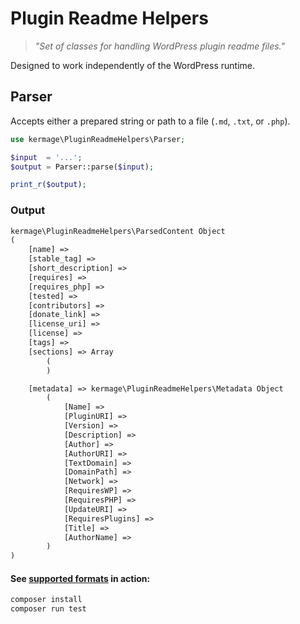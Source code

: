 # Plugin Readme Helpers

> _"Set of classes for handling WordPress plugin readme files."_

Designed to work independently of the WordPress runtime.

## Parser

Accepts either a prepared string or path to a file (`.md`, `.txt`, or `.php`).

```php
use kermage\PluginReadmeHelpers\Parser;

$input  = '...';
$output = Parser::parse($input);

print_r($output);
```

### Output

```txt
kermage\PluginReadmeHelpers\ParsedContent Object
(
    [name] =>
    [stable_tag] =>
    [short_description] =>
    [requires] =>
    [requires_php] =>
    [tested] =>
    [contributors] =>
    [donate_link] =>
    [license_uri] =>
    [license] =>
    [tags] =>
    [sections] => Array
        (
        )

    [metadata] => kermage\PluginReadmeHelpers\Metadata Object
        (
            [Name] =>
            [PluginURI] =>
            [Version] =>
            [Description] =>
            [Author] =>
            [AuthorURI] =>
            [TextDomain] =>
            [DomainPath] =>
            [Network] =>
            [RequiresWP] =>
            [RequiresPHP] =>
            [UpdateURI] =>
            [RequiresPlugins] =>
            [Title] =>
            [AuthorName] =>
        )
)
```

#### See [supported formats](./tests/fixtures) in action:

```bash
composer install
composer run test
```
